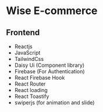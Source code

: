 # Wise E-commerce

<!-- This project was bootstrapped with [Create React App](https://github.com/facebook/create-react-app). -->

## Frontend
* Reactjs
* JavaScript
* TailwindCss
* Daisy Ui (Component library)
* Firebase (For Authentication)
* React Firebase Hook
* React Router
* React loading
* React Toastify
* swiperjs (for animation and slide)



